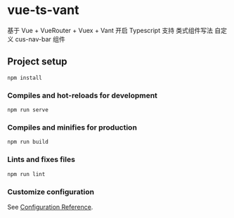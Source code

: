 # vue-ts-vant

基于 Vue + VueRouter + Vuex + Vant
开启 Typescript 支持 类式组件写法
自定义 cus-nav-bar 组件

## Project setup

```
npm install
```

### Compiles and hot-reloads for development

```
npm run serve
```

### Compiles and minifies for production

```
npm run build
```

### Lints and fixes files

```
npm run lint
```

### Customize configuration

See [Configuration Reference](https://cli.vuejs.org/config/).
